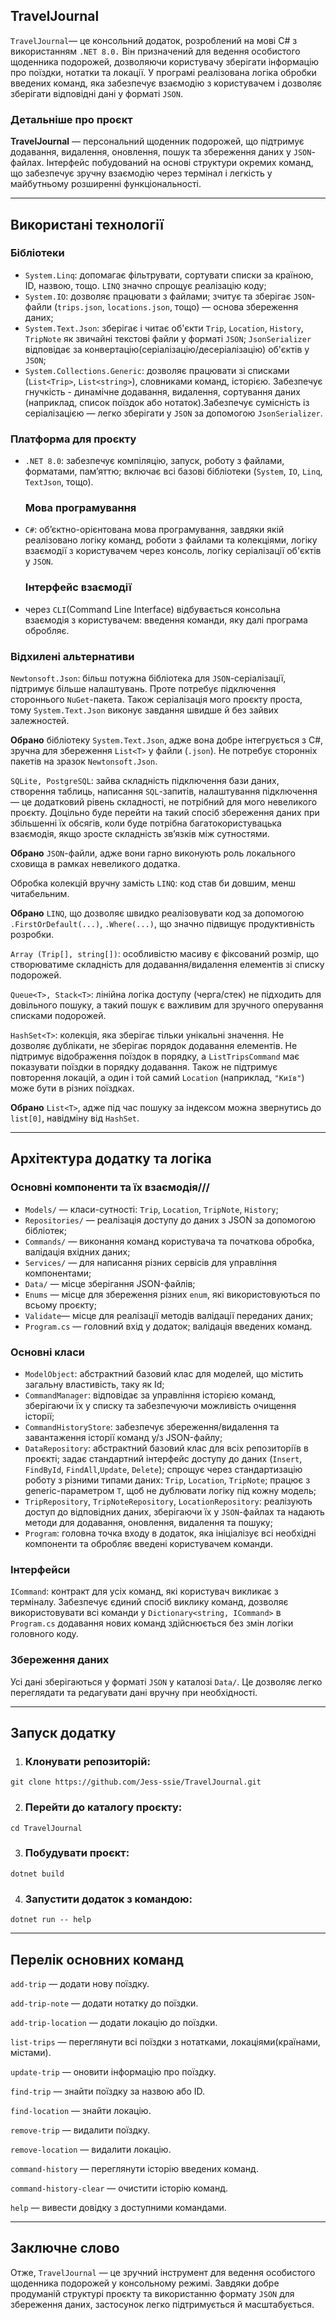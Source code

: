 ## TravelJournal

`TravelJournal`— це консольний додаток, розроблений на мові C# з використанням `.NET 8.0.` Він призначений для ведення особистого щоденника подорожей, дозволяючи користувачу зберігати інформацію про поїздки, нотатки та локації. У програмі реалізована логіка обробки введених команд, яка забезпечує взаємодію з користувачем і дозволяє зберігати відповідні дані у форматі `JSON`.

### Детальніше про проєкт
**TravelJournal** — персональний щоденник подорожей, що підтримує додавання, видалення, оновлення, пошук та збереження даних у `JSON`-файлах. Інтерфейс побудований на основі структури окремих команд, що забезпечує зручну взаємодію через термінал і легкість у майбутньому розширенні функціональності.

---
## Використані технології

  ### Бібліотеки
  - `System.Linq`: допомагає фільтрувати, сортувати списки за країною, ID, назвою, тощо. `LINQ` значно спрощує реалізацію коду;
  - `System.IO`: дозволяє працювати з файлами; зчитує та зберігає `JSON`-файли (`trips.json`, `locations.json`, тощо) — основа збереження даних;
  - `System.Text.Json`: зберігає і читає об'єкти `Trip`, `Location`, `History`, `TripNote` як звичайні текстові файли у форматі `JSON`; `JsonSerializer` відповідає за конвертацію(серіалізацію/десеріалізацію) об'єктів у `JSON`;
  - `System.Collections.Generic`: дозволяє працювати зі списками (`List<Trip>`, `List<string>`), словниками команд, історією. Забезпечує гнучкість - динамічне додавання, видалення, сортування даних (наприклад, список поїздок або нотаток).Забезпечує сумісність із серіалізацією — легко зберігати у `JSON` за допомогою `JsonSerializer`.

  ### Платформа для проєкту
- `.NET 8.0`: забезпечує компіляцію, запуск, роботу з файлами, форматами, пам’яттю; включає всі базові бібліотеки (`System`, `IO`, `Linq`, `TextJson`, тощо).

  ### Мова програмування
- `C#`: об’єктно-орієнтована мова програмування, завдяки якій реалізовано логіку команд, роботи з файлами та колекціями, логіку взаємодії з користувачем через консоль, логіку серіалізації об'єктів у `JSON`.

  ### Інтерфейс взаємодії
- через `CLI`(Command Line Interface) відбувається консольна взаємодія з користувачем: введення команди, яку далі програма обробляє.


### Відхилені альтернативи 
`Newtonsoft.Json`: більш потужна бібліотека для `JSON`-серіалізації, підтримує більше налаштувань. Проте потребує підключення стороннього `NuGet`-пакета.
Також серіалізація мого проєкту проста, тому `System.Text.Json` виконує завдання швидше й без зайвих залежностей.

**Обрано** бібліотеку `System.Text.Json`, адже вона добре інтегрується з C#, зручна для збереження `List<T>` у файли (`.json`). Не потребує сторонніх пакетів на зразок `Newtonsoft.Json`.

`SQLite, PostgreSQL`: зайва складність підключення бази даних, створення таблиць, написання `SQL`-запитів, налаштування підключення — це додатковий рівень складності, не потрібний для мого невеликого проєкту. Доцільно буде перейти на такий спосіб збереження даних при збільшенні їх обсягів, коли буде потрібна багатокористувацька взаємодія, якщо зросте складність зв’язків між сутностями.

**Обрано** `JSON`-файли, адже вони гарно виконують роль локального сховища в рамках невеликого додатка. 

 Oбробка колекцій вручну замість `LINQ`: код став би довшим, менш читабельним.

**Обрано** `LINQ`, що дозволяє швидко реалізовувати код за допомогою `.FirstOrDefault(...)`, `.Where(...)`, що значно підвищує продуктивність розробки.

`Array (Trip[], string[])`: особливістю масиву є фіксований розмір, що створюватиме складність для додавання/видалення елементів зі списку подорожей.

`Queue<T>, Stack<T>`: лінійна логіка доступу (черга/стек) не підходить для довільного пошуку, а такий пошук є важливим для зручного оперування списками подорожей.

`HashSet<T>`: колекція, яка зберігає тільки унікальні значення. Не дозволяє дублікати, не зберігає порядок додавання елементів. Не підтримує відображення поїздок в порядку, а `ListTripsCommand` має показувати поїздки в порядку додавання. Також не підтримує повторення локацій, а один і той самий `Location` (наприклад, `"Київ"`) може бути в різних поїздках. 

**Обрано** `List<T>`, адже під час пошуку за індексом можна звернутись до `list[0]`, навідміну від `HashSet`. 

---
## Архітектура додатку та логіка 

### Основні компоненти та їх взаємодія///
- `Models/` — класи-сутності: `Trip`, `Location`, `TripNote`, `History`;
- `Repositories/` — реалізація доступу до даних з JSON за допомогою бібліотек;
- `Commands/` — виконання команд користувача та початкова обробка, валідація вхідних даних;
- `Services/` — для написання різних сервісів для управління компонентами;
- `Data/` — місце зберігання JSON-файлів;
- `Enums` — місце для збереження різних `enum`, які використовуються по всьому проєкту;
- `Validate`— місце для реалізації методів валідації переданих даних;
- `Program.cs` — головний вхід у додаток; валідація введених команд.

### Основні класи
- `ModelObject`: абстрактний базовий клас для моделей, що містить загальну властивість, таку як Id;
- `CommandManager`: відповідає за управління історією команд, зберігаючи їх у списку та забезпечуючи можливість очищення історії;
- `CommandHistoryStore`: забезпечує збереження/видалення та завантаження історії команд у/з JSON-файлу;
- `DataRepository`: абстрактний базовий клас для всіх репозиторіїв в проєкті; задає стандартний інтерфейс доступу до даних (`Insert`, `FindById`, `FindAll`,`Update`, `Delete`); спрощує через стандартизацію роботу з різними типами даних: `Trip`, `Location`, `TripNote`; працює з generic-параметром `T`, щоб не дублювати логіку під кожну модель;
- `TripRepository`, `TripNoteRepository`, `LocationRepository`: реалізують доступ до відповідних даних, зберігаючи їх у `JSON`-файлах та надають методи для додавання, оновлення, видалення та пошуку;
- `Program`: головна точка входу в додаток, яка ініціалізує всі необхідні компоненти та обробляє введені користувачем команди.

### Інтерфейси
`ICommand`: контракт для усіх команд, які користувач викликає з терміналу. Забезпечує єдиний спосіб виклику команд, дозволяє використовувати всі команди у `Dictionary<string, ICommand>` в `Program.cs` додавання нових команд здійснюється без змін логіки головного коду.

### Збереження даних
Усі дані зберігаються у форматі `JSON` у каталозі `Data/`. 
Це дозволяє легко переглядати та редагувати дані вручну при необхідності.

---
## Запуск додатку
1. ### Клонувати репозиторій:
```
git clone https://github.com/Jess-ssie/TravelJournal.git
```

2. ### Перейти до каталогу проєкту:
```
cd TravelJournal
```

3. ### Побудувати проєкт:
```
dotnet build
```

4. ### Запустити додаток з командою:
```
dotnet run -- help
```

---
## Перелік основних команд
`add-trip` — додати нову поїздку.

`add-trip-note` — додати нотатку до поїздки.

`add-trip-location` — додати локацію до поїздки.

`list-trips` — переглянути всі поїздки з нотатками, локаціями(країнами, містами).

`update-trip` — оновити інформацію про поїздку.

`find-trip` — знайти поїздку за назвою або ID.

`find-location` — знайти локацію.

`remove-trip` — видалити поїздку.

`remove-location` — видалити локацію.

`command-history` — переглянути історію введених команд.

`command-history-clear` — очистити історію команд.

`help` — вивести довідку з доступними командами.

---
## Заключне слово
Отже, `TravelJournal` — це зручний інструмент для ведення особистого щоденника подорожей у консольному режимі. 
Завдяки добре продуманій структурі проєкту та використанню формату `JSON` для збереження даних, застосунок легко підтримується й масштабується.

